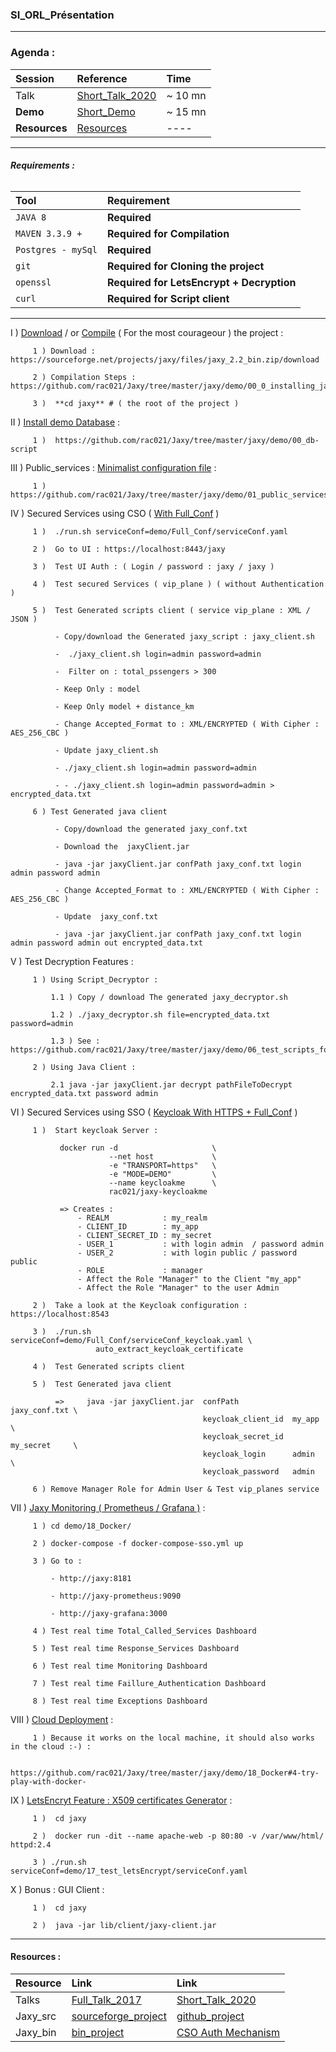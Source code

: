 ### SI_ORL_Présentation

--------------------------------------

### **Agenda :**

| Session  | Reference  |  Time |
|:---------------------------|:----------------------------|:----------------------------|
| Talk | [ Short_Talk_2020](https://github.com/rac021/Jaxy/blob/master/docs/talk/Jaxy.pdf) | ~ 10 mn |
|  **Demo** | [Short_Demo](https://github.com/rac021/Jaxy/tree/master/docs/talk#requirements-) | ~ 15 mn |
|  **Resources** | [Resources](https://github.com/rac021/Jaxy/blob/master/docs/talk/README.md#resources-) | ---- |
-----------------------------------------------------

###### **Requirements :**

| Tool               | Requirement                              | 
|:-------------------|:--------------------------------         |
| `JAVA 8`           | **Required**                             |
| `MAVEN 3.3.9 +`    | **Required for Compilation**             |
| `Postgres - mySql` | **Required**                             |
| `git`              | **Required for Cloning the project**     |
| `openssl`          | **Required for LetsEncrypt + Decryption**|
| `curl`             | **Required for Script client**           |

---

 I )   [Download](https://sourceforge.net/projects/jaxy/files/jaxy_2.2_bin.zip/download) / or [Compile](https://github.com/rac021/Jaxy/tree/master/jaxy/demo/00_0_installing_jaxy) ( For the most courageour ) the project :
 
         1 ) Download : https://sourceforge.net/projects/jaxy/files/jaxy_2.2_bin.zip/download
         
         2 ) Compilation Steps : https://github.com/rac021/Jaxy/tree/master/jaxy/demo/00_0_installing_jaxy
 
         3 )  **cd jaxy** # ( the root of the project )
         
 II )   [Install demo Database](https://github.com/rac021/Jaxy/tree/master/jaxy/demo/00_db-script) :
 
         1 )  https://github.com/rac021/Jaxy/tree/master/jaxy/demo/00_db-script    
         
       
 III )  Public_services : [Minimalist configuration file](https://github.com/rac021/Jaxy/tree/master/jaxy/demo/01_public_services) :
  
         1 )  https://github.com/rac021/Jaxy/tree/master/jaxy/demo/01_public_services
       
 
 IV )  Secured Services using CSO ( [With Full_Conf](https://github.com/rac021/Jaxy/tree/master/jaxy/demo/Full_Conf) )
 
         1 )  ./run.sh serviceConf=demo/Full_Conf/serviceConf.yaml
 
         2 )  Go to UI : https://localhost:8443/jaxy
         
         3 )  Test UI Auth : ( Login / password : jaxy / jaxy )
         
         4 )  Test secured Services ( vip_plane ) ( without Authentication )
              
         5 )  Test Generated scripts client ( service vip_plane : XML / JSON )
            
              - Copy/download the Generated jaxy_script : jaxy_client.sh
              
              -  ./jaxy_client.sh login=admin password=admin
              
              -  Filter on : total_pssengers > 300 
         
              - Keep Only : model 
         
              - Keep Only model + distance_km 
              
              - Change Accepted_Format to : XML/ENCRYPTED ( With Cipher : AES_256_CBC ) 
              
              - Update jaxy_client.sh
              
              - ./jaxy_client.sh login=admin password=admin 
              
              - - ./jaxy_client.sh login=admin password=admin > encrypted_data.txt
        
         6 ) Test Generated java client 
         
              - Copy/download the generated jaxy_conf.txt
              
              - Download the  jaxyClient.jar
              
              - java -jar jaxyClient.jar confPath jaxy_conf.txt login admin password admin
              
              - Change Accepted_Format to : XML/ENCRYPTED ( With Cipher : AES_256_CBC ) 
              
              - Update  jaxy_conf.txt
              
              - java -jar jaxyClient.jar confPath jaxy_conf.txt login admin password admin out encrypted_data.txt
         
 
 V  ) Test Decryption Features : 
 
         1 ) Using Script_Decryptor : 
            
             1.1 ) Copy / download The generated jaxy_decryptor.sh 
         
             1.2 ) ./jaxy_decryptor.sh file=encrypted_data.txt  password=admin
             
             1.3 ) See : https://github.com/rac021/Jaxy/tree/master/jaxy/demo/06_test_scripts_for_decryption 
                  
         2 ) Using Java Client :
         
             2.1 java -jar jaxyClient.jar decrypt pathFileToDecrypt encrypted_data.txt password admin
         
         
 VI ) Secured Services using SSO ( [Keycloak  With HTTPS + Full_Conf](https://github.com/rac021/Jaxy/tree/master/jaxy/demo/Full_Conf) )
 
         1 )  Start keycloak Server :
         
               docker run -d                     \
                          --net host             \
                          -e "TRANSPORT=https"   \
                          -e "MODE=DEMO"         \
                          --name keycloakme      \
                          rac021/jaxy-keycloakme                         
         
               => Creates :          
                   - REALM            : my_realm
                   - CLIENT_ID        : my_app
                   - CLIENT_SECRET_ID : my_secret
                   - USER_1           : with login admin  / password admin
                   - USER_2           : with login public / password public
                   - ROLE             : manager
                   - Affect the Role "Manager" to the Client "my_app" 
                   - Affect the Role "Manager" to the user Admin 
             
         2 )  Take a look at the Keycloak configuration : https://localhost:8543
         
         3 )  ./run.sh serviceConf=demo/Full_Conf/serviceConf_keycloak.yaml \
                       auto_extract_keycloak_certificate
 
         4 )  Test Generated scripts client
         
         5 )  Test Generated java client 
         
              =>     java -jar jaxyClient.jar  confPath            jaxy_conf.txt \
                                               keycloak_client_id  my_app        \
                                               keycloak_secret_id  my_secret     \
                                               keycloak_login      admin         \
                                               keycloak_password   admin
         
         6 ) Remove Manager Role for Admin User & Test vip_planes service
         
         
 VII )  [Jaxy Monitoring ( Prometheus / Grafana )](https://github.com/rac021/Jaxy/tree/master/jaxy/demo/18_Docker#3-docker-compose-) :
         
         1 ) cd demo/18_Docker/
         
         2 ) docker-compose -f docker-compose-sso.yml up
         
         3 ) Go to : 
          
             - http://jaxy:8181
             
             - http://jaxy-prometheus:9090     
             
             - http://jaxy-grafana:3000 
             
         4 ) Test real time Total_Called_Services Dashboard 
         
         5 ) Test real time Response_Services Dashboard
         
         6 ) Test real time Monitoring Dashboard
         
         7 ) Test real time Faillure_Authentication Dashboard
         
         8 ) Test real time Exceptions Dashboard
         
         
 VIII )  [Cloud Deployment](https://github.com/rac021/Jaxy/tree/master/jaxy/demo/18_Docker#4-try-play-with-docker-) :
         
         1 ) Because it works on the local machine, it should also works in the cloud :-) : 
             
             https://github.com/rac021/Jaxy/tree/master/jaxy/demo/18_Docker#4-try-play-with-docker-
         
  
 IX  )  [LetsEncryt Feature : X509 certificates Generator](https://github.com/rac021/Jaxy/tree/master/jaxy/demo/17_test_letsEncrypt) :
 
         1 )  cd jaxy
      
         2 )  docker run -dit --name apache-web -p 80:80 -v /var/www/html/ httpd:2.4     

         3 ) ./run.sh serviceConf=demo/17_test_letsEncrypt/serviceConf.yaml 
       
       
 X  ) Bonus : GUI Client :
        
         1 )  cd jaxy
         
         2 )  java -jar lib/client/jaxy-client.jar



--------------------------------------

 #### Resources :

| Resource  | Link |  Link |
|:---------------------------|:----------------------------|:---------------------|
| Talks|  [Full_Talk_2017](https://github.com/rac021/Jax-Y/blob/master/demo_sourceForge/Talk_PasSageEnSeine/Jax-Y.pdf) | [ Short_Talk_2020](https://github.com/rac021/Jaxy/blob/master/docs/talk/Jaxy.pdf)  |
| Jaxy_src |    [sourceforge_project](https://sourceforge.net/projects/jaxy/files/Jaxy_2.2_src.zip/download)    |    [github_project](https://github.com/rac021/Jaxy) |
| Jaxy_bin | [bin_project](https://sourceforge.net/projects/jaxy/files/jaxy_2.2_bin.zip/download)  |    [CSO Auth Mechanism](https://github.com/rac021/Jaxy/tree/master/jaxy/demo/02_secured_services_with_custom_signon_auth) |

